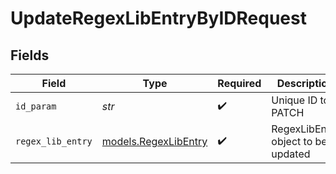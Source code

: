 # UpdateRegexLibEntryByIDRequest


## Fields

| Field                                              | Type                                               | Required                                           | Description                                        |
| -------------------------------------------------- | -------------------------------------------------- | -------------------------------------------------- | -------------------------------------------------- |
| `id_param`                                         | *str*                                              | :heavy_check_mark:                                 | Unique ID to PATCH                                 |
| `regex_lib_entry`                                  | [models.RegexLibEntry](../models/regexlibentry.md) | :heavy_check_mark:                                 | RegexLibEntry object to be updated                 |